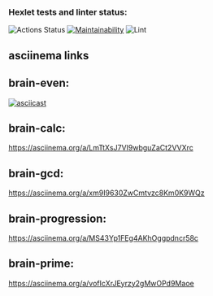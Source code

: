 ### Hexlet tests and linter status:
![Actions Status](/workflows/hexlet-check/badge.svg)
[![Maintainability](https://api.codeclimate.com/v1/badges/a99a88d28ad37a79dbf6/maintainability)](https://codeclimate.com/github/codeclimate/codeclimate/maintainability)
![Lint](https://github.com/pashhha/frontend-project-lvl1/workflows/Lint/badge.svg)

## asciinema links


 ## brain-even: 
 
 [![asciicast](https://asciinema.org/a/H0h0YjFcdTsdjAJgDDtx6JQzM.png)](https://asciinema.org/a/H0h0YjFcdTsdjAJgDDtx6JQzM)
 
 ## brain-calc: 
 
 https://asciinema.org/a/LmTtXsJ7VI9wbguZaCt2VVXrc

## brain-gcd:
 
 https://asciinema.org/a/xm9I9630ZwCmtvzc8Km0K9WQz

## brain-progression: 

https://asciinema.org/a/MS43Yp1FEg4AKhOggpdncr58c

## brain-prime:

 https://asciinema.org/a/vofIcXrJEyrzy2gMwOPd9Maoe

